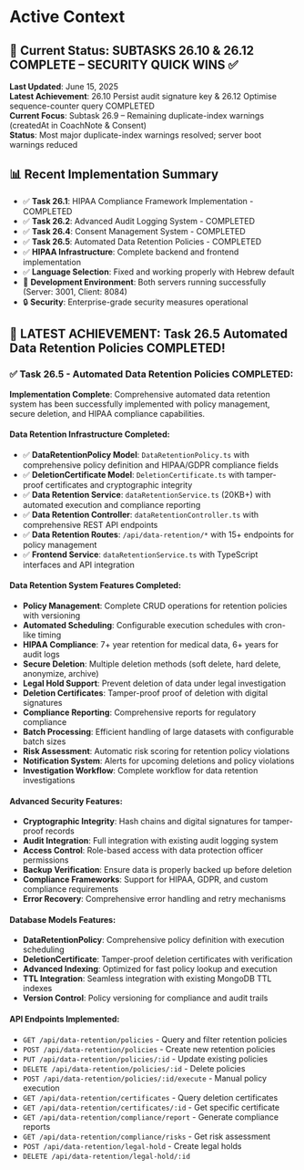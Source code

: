 # Active Context

## 🎯 Current Status: SUBTASKS 26.10 & 26.12 COMPLETE – SECURITY QUICK WINS ✅

**Last Updated**: June 15, 2025  
**Latest Achievement**: 26.10 Persist audit signature key & 26.12 Optimise sequence-counter query COMPLETED  
**Current Focus**: Subtask 26.9 – Remaining duplicate-index warnings (createdAt in CoachNote & Consent)  
**Status**: Most major duplicate-index warnings resolved; server boot warnings reduced

## 📊 Recent Implementation Summary
- ✅ **Task 26.1**: HIPAA Compliance Framework Implementation - COMPLETED
- ✅ **Task 26.2**: Advanced Audit Logging System - COMPLETED  
- ✅ **Task 26.4**: Consent Management System - COMPLETED
- ✅ **Task 26.5**: Automated Data Retention Policies - COMPLETED
- ✅ **HIPAA Infrastructure**: Complete backend and frontend implementation
- ✅ **Language Selection**: Fixed and working properly with Hebrew default
- 🔧 **Development Environment**: Both servers running successfully (Server: 3001, Client: 8084)
- 🔒 **Security**: Enterprise-grade security measures operational

## 🎉 LATEST ACHIEVEMENT: Task 26.5 Automated Data Retention Policies COMPLETED!

### ✅ **Task 26.5 - Automated Data Retention Policies COMPLETED**:

**Implementation Complete**: Comprehensive automated data retention system has been successfully implemented with policy management, secure deletion, and HIPAA compliance capabilities.

#### **Data Retention Infrastructure Completed**:
- ✅ **DataRetentionPolicy Model**: `DataRetentionPolicy.ts` with comprehensive policy definition and HIPAA/GDPR compliance fields
- ✅ **DeletionCertificate Model**: `DeletionCertificate.ts` with tamper-proof certificates and cryptographic integrity
- ✅ **Data Retention Service**: `dataRetentionService.ts` (20KB+) with automated execution and compliance reporting
- ✅ **Data Retention Controller**: `dataRetentionController.ts` with comprehensive REST API endpoints
- ✅ **Data Retention Routes**: `/api/data-retention/*` with 15+ endpoints for policy management
- ✅ **Frontend Service**: `dataRetentionService.ts` with TypeScript interfaces and API integration

#### **Data Retention System Features Completed**:
- **Policy Management**: Complete CRUD operations for retention policies with versioning
- **Automated Scheduling**: Configurable execution schedules with cron-like timing
- **HIPAA Compliance**: 7+ year retention for medical data, 6+ years for audit logs
- **Secure Deletion**: Multiple deletion methods (soft delete, hard delete, anonymize, archive)
- **Legal Hold Support**: Prevent deletion of data under legal investigation
- **Deletion Certificates**: Tamper-proof proof of deletion with digital signatures
- **Compliance Reporting**: Comprehensive reports for regulatory compliance
- **Batch Processing**: Efficient handling of large datasets with configurable batch sizes
- **Risk Assessment**: Automatic risk scoring for retention policy violations
- **Notification System**: Alerts for upcoming deletions and policy violations
- **Investigation Workflow**: Complete workflow for data retention investigations

#### **Advanced Security Features**:
- **Cryptographic Integrity**: Hash chains and digital signatures for tamper-proof records
- **Audit Integration**: Full integration with existing audit logging system
- **Access Control**: Role-based access with data protection officer permissions
- **Backup Verification**: Ensure data is properly backed up before deletion
- **Compliance Frameworks**: Support for HIPAA, GDPR, and custom compliance requirements
- **Error Recovery**: Comprehensive error handling and retry mechanisms

#### **Database Models Features**:
- **DataRetentionPolicy**: Comprehensive policy definition with execution scheduling
- **DeletionCertificate**: Tamper-proof deletion certificates with verification
- **Advanced Indexing**: Optimized for fast policy lookup and execution
- **TTL Integration**: Seamless integration with existing MongoDB TTL indexes
- **Version Control**: Policy versioning for compliance and audit trails

#### **API Endpoints Implemented**:
- `GET /api/data-retention/policies` - Query and filter retention policies
- `POST /api/data-retention/policies` - Create new retention policies
- `PUT /api/data-retention/policies/:id` - Update existing policies
- `DELETE /api/data-retention/policies/:id` - Delete policies
- `POST /api/data-retention/policies/:id/execute` - Manual policy execution
- `GET /api/data-retention/certificates` - Query deletion certificates
- `GET /api/data-retention/certificates/:id` - Get specific certificate
- `GET /api/data-retention/compliance/report` - Generate compliance reports
- `GET /api/data-retention/compliance/risks` - Get risk assessment
- `POST /api/data-retention/legal-hold` - Create legal holds
- `DELETE /api/data-retention/legal-hold/:id`